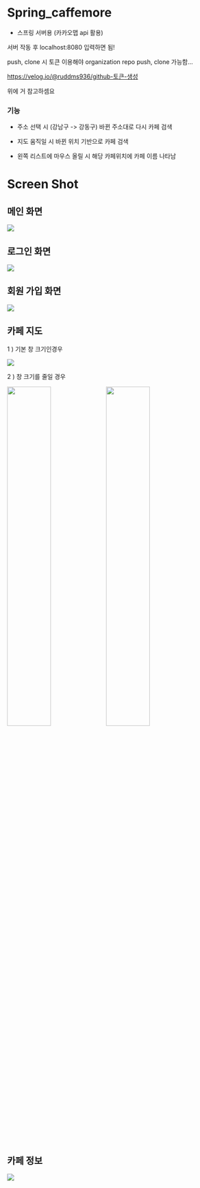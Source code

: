 # Spring_caffemore

- 스프링 서버용 (카카오맵 api 활용)

서버 작동 후 localhost:8080 입력하면 됨!

push, clone 시 토큰 이용해야 organization repo push, clone 가능함... 

https://velog.io/@ruddms936/github-토큰-생성

위에 거 참고하셈요 


### 기능

- 주소 선택 시 (강남구 -> 강동구) 바뀐 주소대로 다시 카페 검색

- 지도 움직일 시 바뀐 위치 기반으로 카페 검색

- 왼쪽 리스트에 마우스 올릴 시 해당 카페위치에 카페 이름 나타남 

Screen Shot
====

메인 화면 
---

<img src="https://user-images.githubusercontent.com/66946182/110210400-e1b78780-7ed4-11eb-9d84-8eefdfb29a22.png">


로그인 화면 
---

<img src="https://user-images.githubusercontent.com/66946182/110210435-0dd30880-7ed5-11eb-88af-d14734029528.png">


회원 가입 화면 
---

<img src="https://user-images.githubusercontent.com/66946182/110210371-b339ac80-7ed4-11eb-97cf-d36ea14ddc33.png">


카페 지도 
---


1 ) 기본 창 크기인경우

<img src="https://user-images.githubusercontent.com/66946182/110203625-8f656f00-7eb2-11eb-82d3-8efa47453d83.png">



2 ) 창 크기를 줄일 경우 

<div>
<img src="https://user-images.githubusercontent.com/66946182/110203832-99d43880-7eb3-11eb-8a07-4a4bc4a287d8.png" width = "45%">
<img src="https://user-images.githubusercontent.com/66946182/110203635-9c825e00-7eb2-11eb-967c-68cdec597523.png" width = "45%">
</div>

카페 정보
---

<img src="https://user-images.githubusercontent.com/66946182/110569584-098a4200-8198-11eb-9bcc-7f802b8820e3.png">
